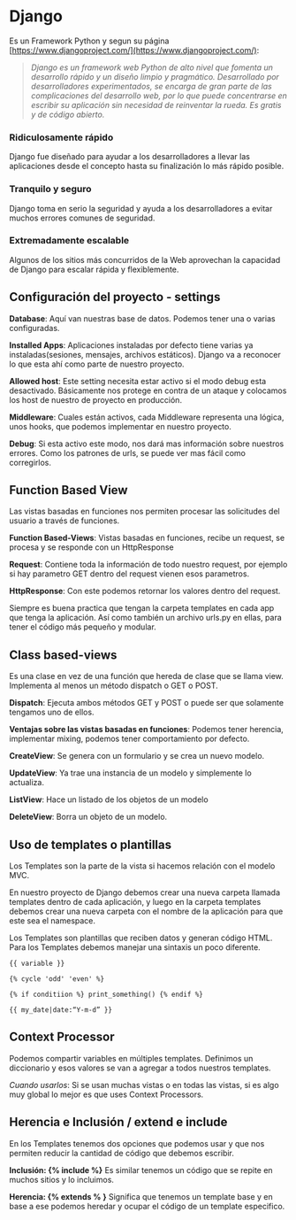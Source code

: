 # Django

Es un Framework Python y segun su página [https://www.djangoproject.com/](https://www.djangoproject.com/):

>_Django es un framework web Python de alto nivel que fomenta un desarrollo rápido y un diseño limpio y pragmático. Desarrollado por desarrolladores experimentados, se encarga de gran parte de las complicaciones del desarrollo web, por lo que puede concentrarse en escribir su aplicación sin necesidad de reinventar la rueda. Es gratis y de código abierto._

### Ridiculosamente rápido

Django fue diseñado para ayudar a los desarrolladores a llevar las aplicaciones desde el concepto hasta su finalización lo más rápido posible.

### Tranquilo y seguro

Django toma en serio la seguridad y ayuda a los desarrolladores a evitar muchos errores comunes de seguridad.

### Extremadamente escalable

Algunos de los sitios más concurridos de la Web aprovechan la capacidad de Django para escalar rápida y flexiblemente.


## Configuración del proyecto - settings

**Database**: Aquí van nuestras base de datos. Podemos tener una o varias configuradas.

**Installed Apps**: Aplicaciones instaladas por defecto tiene varias ya instaladas(sesiones, mensajes, archivos estáticos). Django va a reconocer lo que esta ahí como parte de nuestro proyecto.

**Allowed host**: Este setting necesita estar activo si el modo debug esta desactivado. Básicamente nos protege en contra de un ataque y colocamos los host de nuestro de proyecto en producción.

**Middleware**: Cuales están activos, cada Middleware representa una lógica, unos hooks, que podemos implementar en nuestro proyecto.

**Debug**: Si esta activo este modo, nos dará mas información sobre nuestros errores. Como los patrones de urls, se puede ver mas fácil como corregirlos.

## Function Based View

Las vistas basadas en funciones nos permiten procesar las solicitudes del usuario a través de funciones.

**Function Based-Views**: Vistas basadas en funciones, recibe un request, se procesa y se responde con un HttpResponse

**Request**: Contiene toda la información de todo nuestro request, por ejemplo si hay parametro GET dentro del request vienen esos parametros.

**HttpResponse**: Con este podemos retornar los valores dentro del request.

Siempre es buena practica que tengan la carpeta templates en cada app que tenga la aplicación. Así como también un archivo urls.py en ellas, para tener el código más pequeño y modular.

## Class based-views

Es una clase en vez de una función que hereda de clase que se llama view. Implementa al menos un método dispatch o GET o POST.

**Dispatch**: Ejecuta ambos métodos GET y POST o puede ser que solamente tengamos uno de ellos.

**Ventajas sobre las vistas basadas en funciones**: Podemos tener herencia, implementar mixing, podemos tener comportamiento por defecto.

**CreateView**: Se genera con un formulario y se crea un nuevo modelo.

**UpdateView**: Ya trae una instancia de un modelo y simplemente lo actualiza.

**ListView**: Hace un listado de los objetos de un modelo

**DeleteView**: Borra un objeto de un modelo.

## Uso de templates o plantillas

Los Templates son la parte de la vista si hacemos relación con el modelo MVC.

En nuestro proyecto de Django debemos crear una nueva carpeta llamada templates dentro de cada aplicación, y luego en la carpeta templates debemos crear una nueva carpeta con el nombre de la aplicación para que este sea el namespace.

Los Templates son plantillas que reciben datos y generan código HTML. Para los Templates debemos manejar una sintaxis un poco diferente.

```
{{ variable }}

{% cycle 'odd' 'even' %}

{% if conditiion %} print_something() {% endif %}

{{ my_date|date:“Y-m-d” }}

```

## Context Processor

Podemos compartir variables en múltiples templates. Definimos un diccionario y esos valores se van a agregar a todos nuestros templates.

_Cuando usarlos_: Si se usan muchas vistas o en todas las vistas, si es algo muy global lo mejor es que uses Context Processors.

## Herencia e Inclusión / extend e include

En los Templates tenemos dos opciones que podemos usar y que nos permiten reducir la cantidad de código que debemos escribir.

**Inclusión: {% include %}** Es similar tenemos un código que se repite en muchos sitios y lo incluimos.

**Herencia: {% extends % }** Significa que tenemos un template base y en base a ese podemos heredar y ocupar el código de un template especifico.